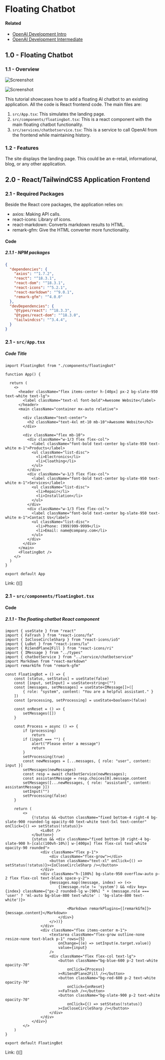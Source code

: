 # Floating Chatbot

#### Related

- [OpenAI Development Intro](https://genaitutor.am2703.com/?content=genai-intro)
- [OpenAI Development Intermediate](https://genaitutor.am2703.com/?content=genai-intermediate)

## 1.0 - Floating Chatbot

### 1.1 - Overview

![Screenshot](https://github.com/msalemor/ai-tutors/blob/main/genai-apps/images/floating-chatbot-1.png?raw=true?raw=true)

![Screenshot](https://github.com/msalemor/ai-tutors/blob/main/genai-apps/images/floating-chatbot-1.png?raw=true)

This tutorial showcases how to add a floating AI chatbot to an existing application. All the code is React frontend code. The main files are:

1. `src/App.tsx`: This simulates the landing page.
2. `src/components/floatingbot.tsx`: This is a react component with the main floating chatbot functionality.
3. `src/services/chatbotservice.tsx`: This is a service to call OpenAI from the frontend while maintaining history.

### 1.2 - Features

The site displays the landing page. This could be an e-retail, informational, blog, or any other application.

## 2.0 - React/TailwindCSS Application Frontend

### 2.1 - Required Packages

Beside the React core packages, the application relies on:

- axios: Making API calls.
- react-icons: Library of icons.
- react-markdown: Converts markdown results to HTML.
- remark-gfm: Give the HTML converter more functionality.

#### Code

##### 2.1.1 - NPM packages

```json
{
  "dependencies": {
    "axios": "^1.7.2",
    "react": "^18.3.1",
    "react-dom": "^18.3.1",
    "react-icons": "^5.2.1",
    "react-markdown": "^9.0.1",
    "remark-gfm": "^4.0.0"
  },
  "devDependencies": {
    "@types/react": "^18.3.3",
    "@types/react-dom": "^18.3.0",
    "tailwindcss": "^3.4.4",
  }
}
```
### 2.1 - `src/App.tsx`

##### Code Title

```tsx
import FloatingBot from "./components/floatingbot"

function App() {

  return (
    <>
      <header className="flex items-center h-[40px] px-2 bg-slate-950 text-white text-lg">
        <label className="text-xl font-bold">Awesome Website</label>
      </header>
      <main className="container mx-auto relative">

        <div className="text-center">
          <h2 className="text-4xl mt-10 mb-10">Awesome Website</h2>
        </div>

        <div className="flex mb-10">
          <div className="w-1/3 flex flex-col">
            <label className="font-bold text-center bg-slate-950 text-white m-1">Products</label>
            <ul className="list-disc">
              <li>Electronics</li>
              <li>Cloathing</li>
            </ul>
          </div>
          <div className="w-1/3 flex flex-col">
            <label className="font-bold text-center bg-slate-950 text-white m-1">Services</label>
            <ul className="list-disc">
              <li>Repair</li>
              <li>Installation</li>
            </ul>
          </div>
          <div className="w-1/3 flex flex-col">
            <label className="font-bold text-center bg-slate-950 text-white m-1">Contact Us</label>
            <ul className="list-disc">
              <li>Phone: (999)999-9999</li>
              <li>Email: name@company.com</li>
            </ul>
          </div>
        </div>
      </main>
      <FloatingBot />
    </>
  )
}

export default App

```
Link: ()[]

### 2.1 - `src/components/floatingbot.tsx`

#### Code

##### 2.1.1 - The floating chatbot React component

```tsx
import { useState } from "react"
import { FaTrash } from "react-icons/fa"
import { IoCloseCircleSharp } from "react-icons/io5"
import { LuBot } from "react-icons/lu"
import { RiSendPlane2Fill } from "react-icons/ri"
import { IMessage } from "../types"
import { chatbotService } from "../service/chatbotservice"
import Markdown from "react-markdown"
import remarkGfm from "remark-gfm"

const FloatingBot = () => {
    const [status, setStatus] = useState(false)
    const [input, setInput] = useState<string>("")
    const [messages, setMessages] = useState<IMessage[]>([
        { role: "system", content: "You are a helpful assistant." }
    ])
    const [processing, setProcessing] = useState<boolean>(false)

    const onReset = () => {
        setMessages([])
    }

    const Process = async () => {
        if (processing)
            return
        if (input === "") {
            alert("Please enter a message")
            return
        }
        setProcessing(true)
        const newMessages = [...messages, { role: "user", content: input }]
        setMessages(newMessages)
        const resp = await chatbotService(newMessages);
        const assistantMessage = resp.choices[0].message.content
        setMessages([...newMessages, { role: "assistant", content: assistantMessage }])
        setInput("")
        setProcessing(false)
    }

    return (
        <>
            {!status && <button className="fixed bottom-4 right-4 bg-slate-900 rounded-lg opacity-60 text-white text-5xl text-center" onClick={() => setStatus(!status)}>
                <LuBot />
            </button>}
            {status && <div className="fixed bottom-10 right-4 bg-slate-900 h-[calc(100vh-10%)] w-[400px] flex flex-col text-white opacity-90 rounded">
                <div className="flex p-1">
                    <div className="flex-grow"></div>
                    <button className="text-xl" onClick={() => setStatus(!status)}><IoCloseCircleSharp /></button>
                </div>
                <div className="h-[100%] bg-slate-950 overflow-auto p-2 flex flex-col text-black space-y-2">
                    {messages.map((message, index) => (<>
                        {(message.role != 'system') && <div key={index} className={"px-2 rounded-lg w-[90%] " + (message.role === 'user' ? 'ml-auto bg-blue-800 text-white' : 'bg-slate-800 text-white')}>

                            <Markdown remarkPlugins={[remarkGfm]}>{message.content}</Markdown>
                        </div>}
                    </>))}
                </div>
                <div className="flex items-center m-1">
                    <textarea className="flex-grow outline-none resize-none text-black p-1" rows={5}
                        onChange={(e) => setInput(e.target.value)}
                        value={input}
                    />
                    <div className="flex flex-col text-lg">
                        <button className="bg-blue-600 p-2 text-white opacity-70"
                            onClick={Process}
                        ><RiSendPlane2Fill /></button>
                        <button className="bg-red-600 p-2 text-white opacity-70"
                            onClick={onReset}
                        ><FaTrash /></button>
                        <button className="bg-slate-900 p-2 text-white opacity-70"
                            onClick={() => setStatus(!status)}
                        ><IoCloseCircleSharp /></button>
                    </div>
                </div>
            </div>}
        </>
    )
}

export default FloatingBot
```
Link: ()[]